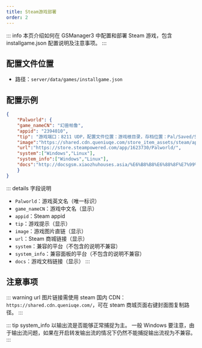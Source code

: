 ```yaml
---
title: Steam游戏部署
order: 2
---
```


::: info
本页介绍如何在 GSManager3 中配置和部署 Steam 游戏，包含 installgame.json 配置说明及注意事项。
:::


## 配置文件位置

- 路径：`server/data/games/installgame.json`

## 配置示例

```json
{
    "Palworld": {
    "game_nameCN": "幻兽帕鲁",
    "appid": "2394010",
    "tip": "游戏端口：8211 UDP，配置文件位置：游戏根目录，存档位置：Pal/Saved/SaveGames，",
    "image":"https://shared.cdn.queniuqe.com/store_item_assets/steam/apps/1623730/44e7cf48b38e3ace008e9f49c316f8cd949f7918/header_schinese.jpg",
    "url":"https://store.steampowered.com/app/1623730/Palworld/",
    "system":["Windows","Linux"],
    "system_info":["Windows","Linux"],
    "docs":"http://docsgsm.xiaozhuhouses.asia/%E6%B8%B8%E6%88%8F%E7%99%BE%E7%A7%91/Steam/%E6%9D%80%E6%88%AE%E7%A9%BA%E9%97%B42.html"
    }
}
```

::: details 字段说明
- `Palworld`：游戏英文名（唯一标识）
- `game_nameCN`：游戏中文名（显示）
- `appid`：Steam appid
- `tip`：游戏提示（显示）
- `image`：游戏图片直链（显示）
- `url`：Steam 商城链接（显示）
- `system`：兼容的平台（不包含的说明不兼容）
- `system_info`：兼容面板的平台（不包含的说明不兼容）
- `docs`：游戏文档链接（显示）
:::

## 注意事项

::: warning url
图片链接需使用 steam 国内 CDN：`https://shared.cdn.queniuqe.com/`，可在 steam 商城页面右键封面图复制路径。
:::

::: tip system_info
以输出流是否能够正常捕捉为主。
一般 Windows 要注意，由于输出流问题，如果在开启转发输出流的情况下仍然不能捕捉输出流视为不兼容。
:::